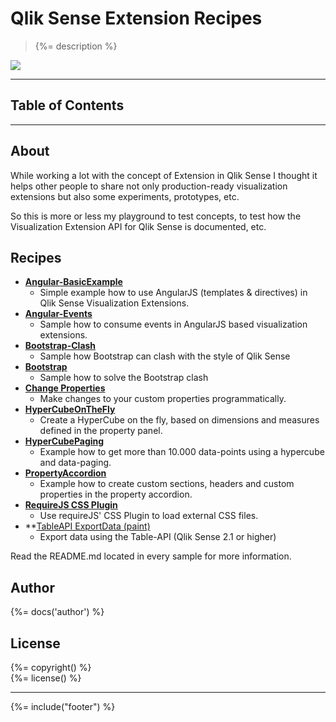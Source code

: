 # Qlik Sense Extension Recipes
> {%= description %}  

![](http://serve.mod.bz/branch/)

---
## Table of Contents
<!-- toc -->

---
## About

While working a lot with the concept of Extension in Qlik Sense I thought it helps other people to share not only production-ready visualization extensions but also some experiments, prototypes, etc.

So this is more or less my playground to test concepts, to test how the Visualization Extension API for Qlik Sense is documented, etc.

## Recipes

* **[Angular-BasicExample](https://github.com/stefanwalther/qsExtensionPlayground/tree/master/Angular-BasicExample)**
	* Simple example how to use AngularJS (templates & directives) in Qlik Sense Visualization Extensions.
* **[Angular-Events](https://github.com/stefanwalther/qsExtensionPlayground/tree/master/Angular-Events)**
	* Sample how to consume events in AngularJS based visualization extensions.
* **[Bootstrap-Clash](https://github.com/stefanwalther/qsExtensionPlayground/tree/master/Bootstrap-Clash)**
	* Sample how Bootstrap can clash with the style of Qlik Sense
* **[Bootstrap](https://github.com/stefanwalther/qsExtensionPlayground/tree/master/Bootstrap)**
	* Sample how to solve the Bootstrap clash
* **[Change Properties](https://github.com/stefanwalther/qsExtensionPlayground/tree/master/ChangeProperties)**
	* Make changes to your custom properties programmatically.
* **[HyperCubeOnTheFly](https://github.com/stefanwalther/qsExtensionPlayground/tree/master/HyperCubeOnTheFly)**
	* Create a HyperCube on the fly, based on dimensions and measures defined in the property panel.
* **[HyperCubePaging](https://github.com/stefanwalther/qsExtensionPlayground/tree/master/HyperCubePaging)**
	* Example how to get more than 10.000 data-points using a hypercube and data-paging.
* **[PropertyAccordion](https://github.com/stefanwalther/qsExtensionPlayground/tree/master/PropertyAccordion)**
	* Example how to create custom sections, headers and custom properties in the property accordion.
* **[RequireJS CSS Plugin](https://github.com/stefanwalther/qsExtensionPlayground/tree/master/requirejs-css)**
	* Use requireJS' CSS Plugin to load external CSS files.
* **[TableAPI ExportData (paint)](https://github.com/stefanwalther/qsExtensionPlayground/tree/master/tableapi-exportdata-paint)
	* Export data using the Table-API (Qlik Sense 2.1 or higher)

Read the README.md located in every sample for more information.

## Author
{%= docs('author') %}

## License
{%= copyright() %}  
{%= license() %}

***

{%= include("footer") %}
